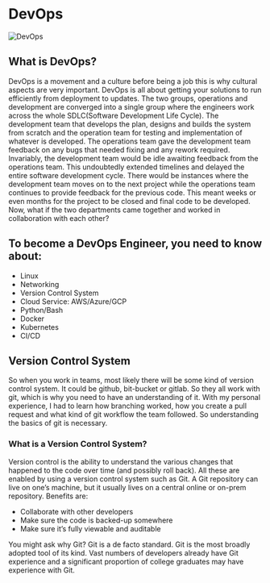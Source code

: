 # DevOps 
![DevOps](../assets/DevOps.webp)
## What is DevOps?

DevOps is a movement and a culture before being a job this is why cultural aspects are very important. DevOps is all about getting your solutions to run efficiently from deployment to updates.
The two groups, operations and development are converged into a single group where the engineers work across the whole SDLC(Software Development Life Cycle).
The development team that develops the plan, designs and builds the system from scratch and the operation team for testing and implementation of whatever is developed. The operations team gave the development team feedback on any bugs that needed fixing and any rework required. Invariably, the development team would be idle awaiting feedback from the operations team. This undoubtedly extended timelines and delayed the entire software development cycle. There would be instances where the development team moves on to the next project while the operations team continues to provide feedback for the previous code. This meant weeks or even months for the project to be closed and final code to be developed. Now, what if the two departments came together and worked in collaboration with each other?

## To become a DevOps Engineer, you need to know about:
* Linux
* Networking
* Version Control System
* Cloud Service: AWS/Azure/GCP
* Python/Bash
* Docker
* Kubernetes
* CI/CD

## Version Control System
So when you work in teams, most likely there will be some kind of version control system. It could be github, bit-bucket or gitlab. So they all work with git, which is why you need to have an understanding of it. With my personal experience, I had to learn how branching worked, how you create a pull request and what kind of git workflow the team followed. So understanding the basics of git is necessary.

### What is a Version Control System?
Version control is the ability to understand the various changes that happened to the code over time (and possibly roll back). All these are enabled by using a version control system such as Git. A Git repository can live on one’s machine, but it usually lives on a central online or on-prem repository. Benefits are:

* Collaborate with other developers
* Make sure the code is backed-up somewhere
* Make sure it’s fully viewable and auditable

You might ask why Git? Git is a de facto standard. Git is the most broadly adopted tool of its kind. Vast numbers of developers already have Git experience and a significant proportion of college graduates may have experience with Git.

